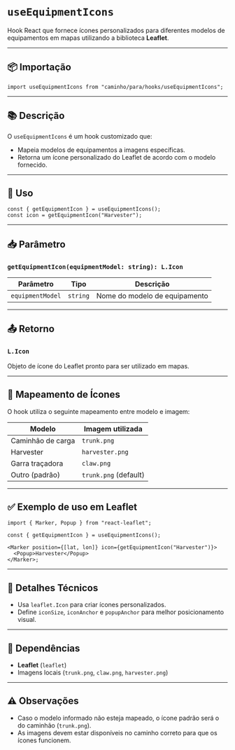 # `useEquipmentIcons`

Hook React que fornece ícones personalizados para diferentes modelos de equipamentos em mapas utilizando a biblioteca **Leaflet**.

---

## 📦 Importação

```tsx
import useEquipmentIcons from "caminho/para/hooks/useEquipmentIcons";
```

---

## 📚 Descrição

O `useEquipmentIcons` é um hook customizado que:

- Mapeia modelos de equipamentos a imagens específicas.
- Retorna um ícone personalizado do Leaflet de acordo com o modelo fornecido.

---

## 🧾 Uso

```tsx
const { getEquipmentIcon } = useEquipmentIcons();
const icon = getEquipmentIcon("Harvester");
```

---

## 📥 Parâmetro

### `getEquipmentIcon(equipmentModel: string): L.Icon`

| Parâmetro        | Tipo     | Descrição                     |
| ---------------- | -------- | ----------------------------- |
| `equipmentModel` | `string` | Nome do modelo de equipamento |

---

## 📤 Retorno

### `L.Icon`

Objeto de ícone do Leaflet pronto para ser utilizado em mapas.

---

## 🧩 Mapeamento de Ícones

O hook utiliza o seguinte mapeamento entre modelo e imagem:

| Modelo            | Imagem utilizada      |
| ----------------- | --------------------- |
| Caminhão de carga | `trunk.png`           |
| Harvester         | `harvester.png`       |
| Garra traçadora   | `claw.png`            |
| Outro (padrão)    | `trunk.png` (default) |

---

## ✅ Exemplo de uso em Leaflet

```tsx
import { Marker, Popup } from "react-leaflet";

const { getEquipmentIcon } = useEquipmentIcons();

<Marker position={[lat, lon]} icon={getEquipmentIcon("Harvester")}>
  <Popup>Harvester</Popup>
</Marker>;
```

---

## 🧠 Detalhes Técnicos

- Usa `leaflet.Icon` para criar ícones personalizados.
- Define `iconSize`, `iconAnchor` e `popupAnchor` para melhor posicionamento visual.

---

## 📁 Dependências

- **Leaflet** (`leaflet`)
- Imagens locais (`trunk.png`, `claw.png`, `harvester.png`)

---

## ⚠️ Observações

- Caso o modelo informado não esteja mapeado, o ícone padrão será o do caminhão (`trunk.png`).
- As imagens devem estar disponíveis no caminho correto para que os ícones funcionem.

